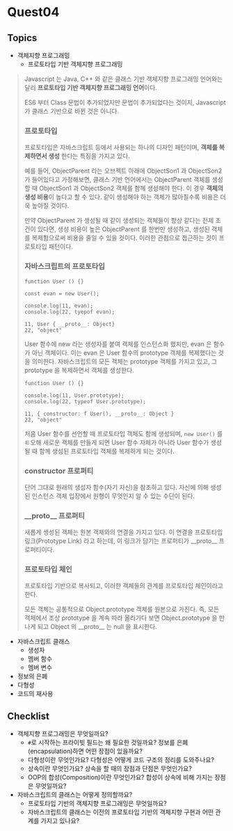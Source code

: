 # Quest04

## Topics
* 객체지향 프로그래밍
  * 프로토타입 기반 객체지향 프로그래밍

> Javascript 는 Java, C++ 와 같은 클래스 기반 객체지향 프로그래밍 언어와는 달리 **프로토타입 기반 객체지향 프로그래밍 언어**이다.
>
> ES6 부터 Class 문법이 추가되었지만 문법이 추가되었다는 것이지, Javascript 가 클래스 기반으로 바뀐 것은 아니다.
> 
> ### 프로토타입
> 
> 프로토타입은 자바스크립트 등에서 사용되는 하나의 디자인 패턴이며, **객체를 복제하면서 생성** 한다는 특징을 가지고 있다.
> 
> 예를 들어, ObjectParent 라는 오브젝트 아래에 ObjectSon1 과 ObjectSon2 가 들어있다고 가정해보면, 클래스 기반 언어에서는 ObjectParent 객체를 생성할 때 ObjectSon1 과 ObjectSon2 객체를 함께 생성해야 한다. 이 경우 **객체의 생성 비용**이 높다고 할 수 있다. 같이 생성해야 하는 객체가 많아질수록 비용은 더욱 높아질 것이다.
> 
> 만약 ObjectParent 가 생성될 때 같이 생성되는 객체들이 항상 같다는 전제 조건이 있다면, 생성 비용이 높은 ObjectParent 를 한번만 생성하고, 생성된 객체를 복제함으로써 비용을 줄일 수 있을 것이다. 이러한 관점으로 접근하는 것이 프로토타입 패턴이다.
> 
> ### 자바스크립트의 프로토타입
> 
> ```
> function User () {}
> 
> const evan = new User();
> 
> console.log(11, evan);
> console.log(22, tyepof evan);
> ```
> 
> ```
> 11, User { __proto__: Object}
> 22, "object"
> ```
> 
> User 함수에 new 라는 생성자를 붙여 객체를 인스턴스화 했지만, evan 은 함수가 아닌 객체이다. 이는 evan 은 User 함수의 prototype 객체를 복제했다는 것을 의미한다. 자바스크립트의 모든 객체는 prototype 객체를 가지고 있고, 그 prototype 을 복제하면서 객체를 생성한다.
> 
> ```
> function User () {}
> 
> console.log(11, User.prototype);
> console.log(22, typeof User.prototype);
> ```
> 
> ```
> 11, { constructor: f User(), __proto__: Object }
> 22, "object"
> ```
> 
> 처음 User 함수를 선언할 때 프로토타입 객체도 함께 생성되며, `new User()` 를 ㅌ오해 새로운 객체를 만들게 되면 User 함수 자체가 아니라 User 함수가 생성될 때 함께 생성된 프로토타입 객체를 복제하게 되는 것이다.
> 
> ### constructor 프로퍼티
> 
> 단어 그대로 원래의 생성자 함수(자기 자신)을 참조하고 있다. 자신에 의해 생성된 인스턴스 객체 입장에서 원형이 무엇인지 알 수 있는 수단이 된다.
> 
> ### \_\_proto\_\_ 프로퍼티
> 
> 새롭게 생성된 객체는 원본 객체와의 연결을 가지고 있다. 이 연결을 프로토타입 링크(Prototype Link) 라고 하는데, 이 링크가 담기는 프로퍼티가 \_\_proto\_\_ 프로퍼티이다.
> 
> ### 프로토타입 체인
> 
> 프로토타입 기반으로 복사되고, 이러한 객체들의 관계를 프로토타입 체인이라고 한다.
> 
> 모든 객체는 공통적으로 Object.prototype 객체를 원본으로 가진다. 즉, 모든 객체에서 조상 prototype 을 계속 따라 올라가다 보면 Object.prototype 을 만나게 되고 Object 의 \_\_proto\_\_ 는 null 을 표시한다.

  * 자바스크립트 클래스
    * 생성자
    * 멤버 함수
    * 멤버 변수
  * 정보의 은폐
  * 다형성
* 코드의 재사용

## Checklist
* 객체지향 프로그래밍은 무엇일까요?
  * `#`로 시작하는 프라이빗 필드는 왜 필요한 것일까요? 정보를 은폐(encapsulation)하면 어떤 장점이 있을까요?
  * 다형성이란 무엇인가요? 다형성은 어떻게 코드 구조의 정리를 도와주나요?
  * 상속이란 무엇인가요? 상속을 할 때의 장점과 단점은 무엇인가요?
  * OOP의 합성(Composition)이란 무엇인가요? 합성이 상속에 비해 가지는 장점은 무엇일까요?
* 자바스크립트의 클래스는 어떻게 정의할까요?
  * 프로토타입 기반의 객체지향 프로그래밍은 무엇일까요?
  * 자바스크립트의 클래스는 이전의 프로토타입 기반의 객체지향 구현과 어떤 관계를 가지고 있나요?
